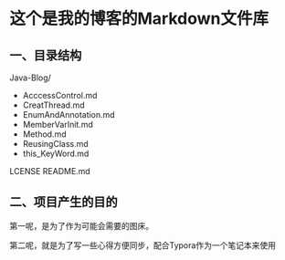 # 这个是我的博客的Markdown文件库
 ## 一、目录结构

Java-Blog/

+ AcccessControl.md
+ CreatThread.md
+ EnumAndAnnotation.md
+ MemberVarInit.md
+ Method.md
+ ReusingClass.md
+ this_KeyWord.md

LCENSE
README.md

## 二、项目产生的目的

第一呢，是为了作为可能会需要的图床。

第二呢，就是为了写一些心得方便同步，配合Typora作为一个笔记本来使用

  